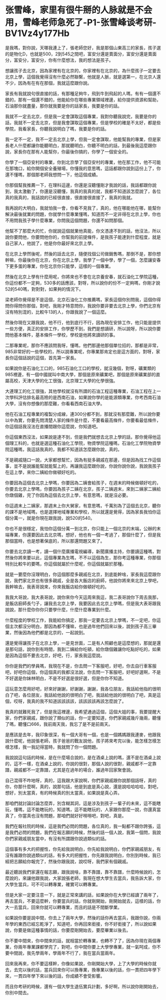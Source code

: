 # 张雪峰，家里有很牛掰的人脉就是不会用，雪峰老师急死了-P1-张雪峰谈考研-BV1Vz4y177Hb

是我嗎，對你說，天哪我連上了，張老師您好，我是那個山東高三的家長，孩子選的是物化D，也就是500，2到545之間吧，富安分還是賣面分，富安分還是賣面分，富安分，富安分，你有什麼想法，我的想法是孩子。

想讓孩子去北京，因為家裡有在北京的，你家裡有在北京的，為什麼孩子一定要去北京上學，這個我覺得沒有什麼必然聯繫，他就是人脈，就是選第一，在北京人還不少，因為有在有在那個，我就這麼跟你說。

家長有我就說句很直接的話，有那種足夠牛，飛到牛到飛起的人嗎，有有一個還不錯的，那有一個還不錯的，他能給你在哪些專業領域裡邊，給你提供資源和幫助，石油那你就盡量，那你就我要是你的話家長，我要是你的話。

我就不一定去北京，但是我一定會謀取這個專業，我對你聽我說完，我要是你的話，我就不一定去北京，但是我會謀取這個專業，但是學校的確是不太好，都是些學院，我看家長，你聽我說明白了嗎，我要是你的話。

我一定不一定，我不一定去北京上學，但我一定會謀取，他能幫我的專業，但是家長老人什麼都讓你能聽明白，那就聽明白，你聽不明白的話，到最後我這麼跟你說，家長你在那有人能幫你，你最後你搞的，你學了一個安全的。

你學了一個亞安村的專業，你到北京學了個亞安村的專業，他在那工作，他不可能在那塊口，給你開個安全養殖場，你懂我的意思嗎，這話都跟你說到這份上了，你還不懂嗎，那個那老師我想問一下，他這個成績。

你那個幫我推薦一下，在理科這邊，你還是沒聽懂剛才我說的話，我話都跟你說到，我太激動了，你還是沒聽懂，我真的我真的就，我都不知道該怎麼說了，各位真的我真的，我話說的已經很直接，很直接很直接了，我真的我就。

我再說的大明白，我就怕我一會，你看不見我了，真的，他在哪能他在哪，能幫你解決最後就業的問題，你就學什麼專業懂嗎，知道而不一定非得在北京上學，你也不用問我孩子學什麼專業，你問我這個問題，你還不如問那個。

他幫不了那麼大的忙，你就說這個就業他真能，你文憑達不到的話，他沒法，所以說你要問他，你要問他你的，你幫我的前提條件，是我孩子能達到什麼程度，就是自己家人，他說了，他是你你最好來北京上學。

在北京上學然後呢，然後的話去北京，隨便找個公司做銷售嗎，那倒不是，那你想幹嘛，你最後你在北京，你在北京上學，我學了一個中學，學了一個，怎麼讓安春下更多蛋的專業，你在北京你只能學，這樣的一個專業。

然後在北京上學有什麼用呢，你將來也不會在北京養安春，就石油化工學院這種，你這份都不一定夠，530多的話應該，對呀，所以說你的份不一定夠嗎，你剛才說52的540嗎，對對對，如果夠的情況下。

梁老師你覺得是不是這個，北京石油化工你推薦嗎，家長這個你別問我，這個你得問你得問你那個，對吧，我剛才特意問你，我說你要非要去北京上學，你們北京有沒有特別混的，比較牛13的人，你跟我說了一個這麼。

然後你現在又跟我說，他不行，他到底行不行，因為現在安排工作，他只能是提供一些方便，真正的安排工作，你學歷不到，我們是想讀研，所以說呀，所以說你要問他基本條件，基本條件一學校，學校是他將來讀研的事。

二那專業呢，那你不應該問我呀，懂嗎，他們那邊他那個單位招的，那都是非常，985非常好的一些學校的，所以說專業呢，你專業那肯定也是這方面的，對呀，家長你這個話說的這個，首先第一家長。

如果說你是石油化工口的，985石油化工口的學校，就沒幾個，對呀，礦業類的985裡邊，有一個中國就叫中南大學，那個是原來礦業吧，那個是原來礦業部的直屬高校，天津大學的化工很強，北京理工大學的化學很強。

大連理工的化工很強，其他學校就沒有所謂的石油工程這種專業，石油工程在上一次學科評估排名最高險的是西南石油，如果說你學的是能源類專業，你考西南石油大學，沒有你想像的那麼難，你看看西南石油大學。

他在石油工程專業的複製分成線，連300分都不到，那就沒有那麼難，所以說你要以中為實，你要先問清楚人家的條件是什麼，不要看最高條件，你要看最低條件，你這個話我沒法在直播間跟你這麼說，你知道吧。

你這個東西沒法，如果說是達不到，但是我們就想去北京上學的話，那你覺得他這個理工科的，也就是選這種石油化工學院，物資學院這種嗎，石油化工學院物資學院這種嗎，我這話我真的，我都不知道該怎麼跟你說，真的。

不是親戚隨口一說，大家都想幫忙，因為有挺多親戚在那邊，但是因為找工作這個事，並不是說誰能幫就能幫上的，再讓我這麼跟你說，你說你說你說，我說我孩子在這上學，來你二姨給你做頓好吃的。

你要因為這個去北京上學嗎，你要因為二姨會給孩子，在週末的時候做頓好吃的，你要去北京上學嗎，你要因為孩子二姨在北京，孩子二姨週末，來到二姨家二姨給你燉個雞，完了你因為這個去北京上學，有意思嗎，就是沒必要。

你這週末上二姨家，那週末上你大舅家，有意思嗎，千萬別為了這個去北京，聽你的課不是地域嗎，也是選擇地域專業和學校，所以就還是覺得，因為家長我怕你這個分萬一，就是你現在跟我說，說520的540。

你也不是很穩定，我怕你這個分萬一到北京，你只能上一個北京的末端，公辦的末端專業，你還要因此去北京嗎，想好，他也有一個一考過了，那個什麼了，但是我那個當時，也是想著保底的，所以那還問題又來了。

你要去北京讀一考，讀一個什麼廣播電視編導，新聞廣播主持，你要讀這種嗎，對然後你將來要以此，這個專業為生嗎，不不以這個為生，那你考這種專業，你那個特別比較牛的要嗎，你這個就屬於什麼呢，你這個就屬於那種。

就是一要麼你沒理明白，你這個那麼多親戚在北京，到底能幹啥，家長我這麼跟你說，我們家北京也有很多親戚，全是各大飯店的廚師，他說你將來來北京上學吧，我幹嘛去，我表哥說來，你來我飯店給你做頓好吃的。

我我大哥說，我大表哥說，說你來你今天這周來我這，我二表哥說你下周去我那，是飯店廚師長勺子，讓我去北京上學，我要因此去北京上學嗎，但是我大表哥跟我說說，那什麼你你你只要學什麼，什麼什麼專業到什麼。

什麼程度的學校工作，我能給你搞定，那我一定要去北京上學嗎，不一定吧，你這個主次都沒分明白，那因為都不懂嘛，也是過年他們回來以後，說到孩子高三畢業，然後因為他們都是北京的，一起說到。

還是覺得讓孩子在北京上學，一是見世面，二是有人照顧也是這麼想的，那就是還是那句話，說你到有時間，我到二姨給你吃頓，給你燉個雞讓你吃點好吃的，如果是因為這個不要去北京，好吧，行，家長我這麼說。

你你是我們的學員嗎，我現在不是，你去問一下客服吧，好吧，你去自行車客服吧，好吧你這個，你這個真的我都沒法說，你去問一下客服吧，好吧好選啊，不是不好選是你妹林明白，不是不好選是很好選，但是你你不知道。

這玩意怎麼用好吧，好來好謝謝，好謝謝，謝謝，我各位朋友，我話給他指的很明白了吧，各位朋友，我話給他說的很明白了吧，我話給他說的很明白了吧，真是這個，哎呀，我真的我不知道該該該該，該該該該再該怎麼說了。

我真的就難死我了，但是我這裡邊，我希望通過這個，這個大姐的事，我要提醒大家，你們家親戚，跟你說了類似的話，你一定要知道，你們家親戚幾斤幾兩，聽懂了嗎，聽懂口666，我前兩天我，我忘了是不是前兩天。

是應該是去年，我印象很深，有一個大哥有一個，也是一個媽媽跟我連麥，他跟我說什麼呢，他說張老師，孩子爸爸的戰友說他，孩子將來考完以後，能怎樣怎樣怎樣怎樣，我一我記得當時，我就問了你一個問題。

我說說這句話的時候，是在什麼場合說的，是在酒桌上說的嗎，還不是在酒桌上說的，這不一樣，在酒桌上說的，你說的很對，那個人說的很對，親戚都不一定靠譜，親戚都不一定靠譜，尤其是在過年的場合，誰過年回家聚會說。

自己混得不咋地呀，真的，這我跟大家說啊，你們家親戚跟你說那個話呀，真的你，你那什麼啊，真的，說那句話，他是到底是真心說，還是說哈哈哈哈，對吧，想好，別太當真，有的時候真的別太當真，如果說是真心弄。

那咱們就討論討論怎麼弄，別含糊其詞，這是涉及到孩子一輩子的未來，這不能瞎玩，懂嗎，這不能瞎玩的，知道嗎，這不能瞎玩的，人家跟你那麼一說，你還真當真了，你當真也沒有問題，那咱們就好好嘮嘮吧，對吧，真是。

我們在報社院的時候，這是我們必問的問題，各位真的，我一點都不跟你誇張，這是我們必問的問題，我們在報志願的時候，然後的話一個人說，我第一個問，我說你們家親戚朋友當中，有沒有所謂跟你說過類似的話。

這個事有多大的把握性，你先給我說明白，你先給我說明白，你們家親戚朋友，有沒有誰跟你說過類似的話，有多大的把握性，你先跟我說明白，你別到時候，我已經把志願給你報完了，然後你跟我說，說哎呀，我們家有個親戚。

最近聽說我們家還在報志願，跟我說啥，靠不靠譜，靠不靠譜，什麼時候說的，怎麼說的，來讓他跟我說，大家說張老師，我現在想大學生去當兵，我告訴大家，你大學生當兵，可不可以轉專業，確實可以轉專業。

但是大家一定要注意一下，就是正常來講的話，如果說你在大學已經讀了兩年了，再去當兵，不要這麼幹，你要當兵的話，你就剛開始，剛開始就去，這樣的話，你大一去當兵，回來你就可以轉專業，而且的話是不間斷學業。

如果說你要是說中間，你去上了兩年大學，然後的話你再去當兵，我跟你說，你兩年學的東西已經忘乾淨了，知道吧，你再回來銜接，你不好銜接了，所以說如果說，你要是做這種事情的話，你要麼剛開始去，要麼畢業以後去。

你不要中間來，你中間來的話，就相當於轉專業，也轉不了了，因為你現在兩個專業，你兩年專業課都學完了，對吧，你中間你要上大學學專業，就一氣呵成，你不要中間說，我先學兩年，學兩年不行了，我在當兵當兩年。

回來我再來，你不要這樣幹，你像如果說，你剛開始大學，上了大學的時候你就去，去完以後的話，當兵回來你可以換專業，換專業以後的話，你一貫把四年學下來，一貫四年學下來以後的話，你成績不會受影響。

而且你考研的時候，還有一個大學生退伍實兵計劃，多好啊，所以說你剛開始去，你別中間去。